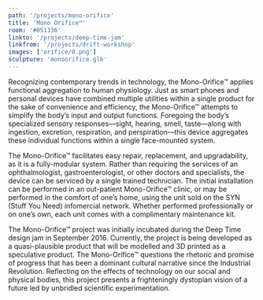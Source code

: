 ```yaml
---
path: '/projects/mono-orifice'
title: 'Mono Orifice™'
room: '#051336'
linkto: '/projects/deep-time-jam'
linkfrom: '/projects/drift-workshop'
images: ['orifice/0.png']
sculpture: 'monoorifice.glb'
---
```


Recognizing contemporary trends in technology, the Mono-Orifice™ applies functional aggregation to human physiology. Just as smart phones and personal devices have combined multiple utilities within a single product for the sake of convenience and efficiency, the Mono-Orifice™ attempts to simplify the body’s input and output functions. Foregoing the body’s specialized sensory responses—sight, hearing, smell, taste—along with ingestion, excretion, respiration, and perspiration—this device aggregates these individual functions within a single face-mounted system.

The Mono-Orifice™ facilitates easy repair, replacement, and upgradability, as it is a fully-modular system. Rather than requiring the services of an ophthalmologist, gastroenterologist, or other doctors and specialists, the device can be serviced by a single trained technician. The initial installation can be performed in an out-patient Mono-Orifice™ clinic, or may be performed in the comfort of one’s home, using the unit sold on the SYN (Stuff You Need) infomercial network. Whether performed professionally or on one’s own, each unit comes with a complimentary maintenance kit.

The Mono-Orifice™ project was initially incubated during the Deep Time design jam in September 2016. Currently, the project is being developed as a quasi-plausible product that will be modelled and 3D printed as a speculative product. The Mono-Orifice™ questions the rhetoric and promise of progress that has been a dominant cultural narrative since the Industrial Revolution. Reflecting on the effects of technology on our social and physical bodies, this project presents a frighteningly dystopian vision of a future led by unbridled scientific experimentation.
